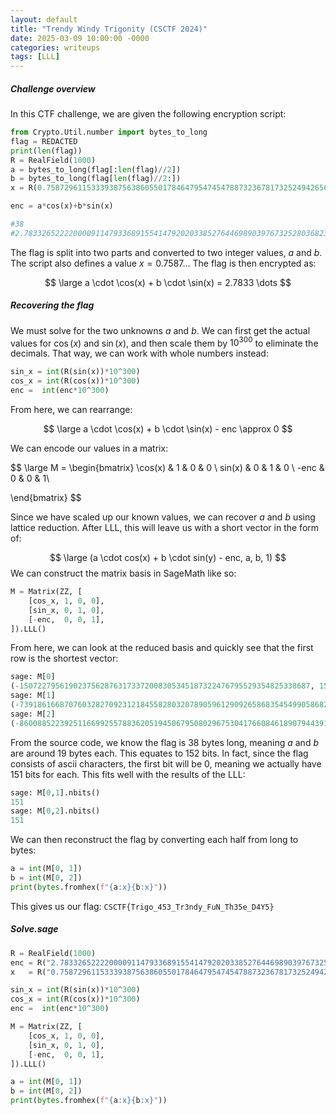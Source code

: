 ```yaml
---
layout: default
title: "Trendy Windy Trigonity (CSCTF 2024)"
date: 2025-03-09 10:00:00 -0000
categories: writeups
tags: [LLL]
---
```


##### Challenge overview

In this CTF challenge, we are given the following encryption script:

```python
from Crypto.Util.number import bytes_to_long
flag = REDACTED 
print(len(flag)) 
R = RealField(1000)
a = bytes_to_long(flag[:len(flag)//2])
b = bytes_to_long(flag[len(flag)//2:])
x = R(0.75872961153339387563860550178464795474547887323678173252494265684893323654606628651427151866818730100357590296863274236719073684620030717141521941211167282170567424114270941542016135979438271439047194028943997508126389603529160316379547558098144713802870753946485296790294770557302303874143106908193100)

enc = a*cos(x)+b*sin(x) 

#38
#2.78332652222000091147933689155414792020338527644698903976732528036823470890155538913578083110732846416012108159157421703264608723649277363079905992717518852564589901390988865009495918051490722972227485851595410047572144567706501150041757189923387228097603575500648300998275877439215112961273516978501e45
```

The flag is split into two parts and converted to two integer values, $a$ and $b$. The script also defines a value $x = 0.7587\dots$ 
The flag is then encrypted as:

$$
\large a \cdot \cos(x) + b \cdot \sin(x) = 2.7833 \dots
$$

##### Recovering the flag

We must solve for the two unknowns $a$ and $b$. We can first get the actual values for $\cos(x)$ and $\sin(x)$, and then scale them by $10^{300}$ to eliminate the decimals. That way, we can work with whole numbers instead:

```python
sin_x = int(R(sin(x))*10^300)
cos_x = int(R(cos(x))*10^300)
enc =  int(enc*10^300)
```

From here, we can rearrange:

$$
\large a \cdot \cos(x) + b \cdot \sin(x) - enc \approx 0
$$

We can encode our values in a matrix:

$$
\large M = 
\begin{bmatrix}
\cos(x) & 1 & 0 & 0 \\
sin(x) & 0 & 1 & 0 \\
-enc & 0 & 0  & 1\\

\end{bmatrix}
$$

Since we have scaled up our known values, we can recover $a$ and $b$ using lattice reduction. After LLL, this will leave us with a short vector in the form of:

$$
\large (a \cdot cos(x) + b \cdot sin(y) - enc, a, b, 1)
$$
We can construct the matrix basis in SageMath like so:

```python
M = Matrix(ZZ, [
    [cos_x, 1, 0, 0],
    [sin_x, 0, 1, 0],
    [-enc,  0, 0, 1],
]).LLL()
```

From here, we can look at the reduced basis and quickly see that the first row is the shortest vector:

```python
sage: M[0]
(-15072279561902375628763173372008305345187322476795529354825338687, 1501403158973585406817603354497647816859742771, 2461834501240441634675537458806974655348946301, 1)
sage: M[1]
(-7391861668707603282709231218455828032078905961290926586835454990586821475776990031713155846459308562947919441185021868660, 314542509734288297909903500277415340854483533948710727152673295447868841674323466027269529700099155554576091659555786257701301206449266229145, -237086336634781754726112897494132806473786182003092834756129311769494361699763840138472843167059944437722442955730943096407833119784484329152, 23407755087802489987290113835273172227532540875462199393589430593743547685435037491405562141068)
sage: M[2]
(-86008852239251166992557883620519450679508029675304176608461890794439175296151101648277914048866131761611633684294863025010, -420585066010882796869527410081839280633711977689303381295676996668959509593195217532891886055288288371553908082547486869056528984111179693625, -270075717391839377414210661342525817119151716931995218589666935717661694079295386742694420894381612443933488654685346824874968393331572139174, -176420250365570679868485640927550795943793938088366342014101624636616969734670056934980489248661)
```

From the source code, we know the flag is 38 bytes long, meaning $a$ and $b$ are around 19 bytes each. This equates to 152 bits. In fact, since the flag consists of ascii characters, the first bit will be 0, meaning we actually have 151 bits for each. This fits well with the results of the LLL: 

```python
sage: M[0,1].nbits()
151
sage: M[0,2].nbits()
151
```

We can then reconstruct the flag by converting each half from long to bytes:

```python
a = int(M[0, 1])
b = int(M[0, 2])
print(bytes.fromhex(f"{a:x}{b:x}"))
```

This gives us our flag: `CSCTF{Trigo_453_Tr3ndy_FuN_Th35e_D4Y5}`

##### Solve.sage

```python
R = RealField(1000)
enc = R("2.78332652222000091147933689155414792020338527644698903976732528036823470890155538913578083110732846416012108159157421703264608723649277363079905992717518852564589901390988865009495918051490722972227485851595410047572144567706501150041757189923387228097603575500648300998275877439215112961273516978501e45")
x   = R("0.75872961153339387563860550178464795474547887323678173252494265684893323654606628651427151866818730100357590296863274236719073684620030717141521941211167282170567424114270941542016135979438271439047194028943997508126389603529160316379547558098144713802870753946485296790294770557300303874143106908193100")

sin_x = int(R(sin(x))*10^300)
cos_x = int(R(cos(x))*10^300)
enc =  int(enc*10^300)

M = Matrix(ZZ, [
    [cos_x, 1, 0, 0],
    [sin_x, 0, 1, 0],
    [-enc,  0, 0, 1],
]).LLL()

a = int(M[0, 1])
b = int(M[0, 2])
print(bytes.fromhex(f"{a:x}{b:x}"))
```
